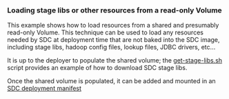 ### Loading stage libs or other resources from a read-only Volume

This example shows how to load resources from a shared and presumably read-only Volume.  This technique can be used to load any resources needed by SDC at deployment time that are not baked into the SDC image, including stage libs, hadoop config files, lookup files, JDBC drivers, etc... 

It is up to the deployer to populate the shared volume; the [get-stage-libs.sh](https://github.com/onefoursix/sdc-k8s-deployment-with-custom-config/blob/master/examples/example-3/get-stage-libs.sh) script provides an example of how to download SDC stage libs.

Once the shared volume is populated, it can be added and mounted in an [SDC deployment manifest](https://github.com/onefoursix/sdc-k8s-deployment-with-custom-config/blob/master/examples/example-3/sdc.yaml) 

